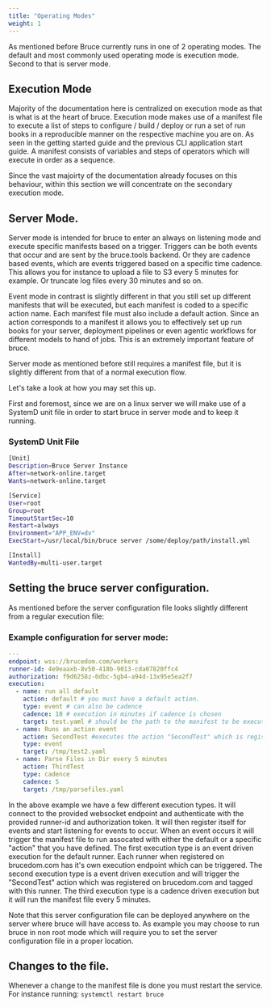 ```yaml
---
title: "Operating Modes"
weight: 1
---
```


As mentioned before Bruce currently runs in one of 2 operating modes.  The default and most commonly used operating mode is execution mode.  Second to that is server mode.

## Execution Mode

Majority of the documentation here is centralized on execution mode as that is what is at the heart of bruce.  Execution mode makes use of a manifest file to execute a list of steps to configure / build / deploy or run a set of run books in a 
reproducible manner on the respective machine you are on.  As seen in the getting started guide and the previous CLI application start guide. A manifest consists of variables and steps of operators which will execute in order as a sequence.

Since the vast majoirty of the documentation already focuses on this behaviour, within this section we will concentrate on the secondary execution mode.

## Server Mode.

Server mode is intended for bruce to enter an always on listening mode and execute specific manifests based on a trigger.  Triggers can be both events that occur and are sent by the bruce.tools backend.  Or they are cadence based events, which 
are events triggered based on a specific time cadence.  This allows you for instance to upload a file to S3 every 5 minutes for example.  Or truncate log files every 30 minutes and so on.

Event mode in contrast is slightly different in that you still set up different manifests that will be executed, but each manifest is coded to a specific action name.  Each manifest file must also include a default action.
Since an action corresponds to a manifest it allows you to effectively set up run books for your server, deployment pipelines or even agentic workflows for different models to hand of jobs.  This is an extremely important feature of bruce.

Server mode as mentioned before still requires a manifest file, but it is slightly different from that of a normal execution flow.

Let's take a look at how you may set this up.

First and foremost, since we are on a linux server we will make use of a SystemD unit file in order to start bruce in server mode and to keep it running.
### SystemD Unit File
```bash
[Unit]
Description=Bruce Server Instance
After=network-online.target
Wants=network-online.target

[Service]
User=root
Group=root
TimeoutStartSec=10
Restart=always
Environment="APP_ENV=dv"
ExecStart=/usr/local/bin/bruce server /some/deploy/path/install.yml

[Install]
WantedBy=multi-user.target
```

## Setting the bruce server configuration.
As mentioned before the server configuration file looks slightly different from a regular execution file:
### Example configuration for server mode:
```yaml
---
endpoint: wss://brucedom.com/workers
runner-id: 4e9eaaxb-8v50-418b-9013-cda07820ffc4
authorization: f9d6258z-0dbc-5gb4-a94d-13x95e5ea2f7
execution:
  - name: run all default
    action: default # you must have a default action.
    type: event # can also be cadence
    cadence: 10 # execution in minutes if cadence is chosen
    target: test.yaml # should be the path to the manifest to be executed, in this case main branch example config
  - name: Runs an action event 
    action: SecondTest #executes the action "SecondTest" which is registered on brucedom.com and tagged to this runner.
    type: event
    target: /tmp/test2.yaml 
  - name: Parse Files in Dir every 5 minutes
    action: ThirdTest
    type: cadence
    cadence: 5
    target: /tmp/parsefiles.yaml
```

In the above example we have a few different execution types. It will connect to the provided websocket endpoint and authenticate with the provided runner-id and authorization token.  It will then register itself for events and start listening for events to occur.  When an event occurs it will trigger the manifest file to run assocated with either the default or a specific "action" that you have defined.  The first execution type is an event driven execution for the default runner.  Each runner when registered on brucedom.com has it's own execution endpoint which can be triggered. The second execution type is a event driven execution and will trigger the "SecondTest" action which was registered on brucedom.com and tagged with this runner.  The third execution type is a cadence driven execution but it will run the manifest file every 5 minutes.

Note that this server configuration file can be deployed anywhere on the server where bruce will have access to.  As example you may choose to run bruce in non root mode which will require you to set the server configuration file in a proper 
location.

## Changes to the file.

Whenever a change to the manifest file is done you must restart the service.  For instance running: `systemctl restart bruce`